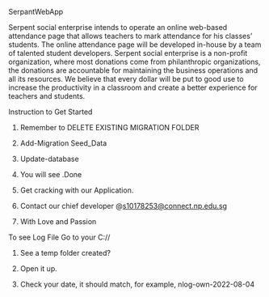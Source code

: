 SerpantWebApp

Serpent social enterprise intends to operate an online web-based attendance page that allows teachers to mark attendance for his classes’ students. The online attendance page will be developed in-house by a team of talented student developers. Serpent social enterprise is a non-profit organization, where most donations come from philanthropic organizations, the donations are accountable for maintaining the business operations and all its resources. We believe that every dollar will be put to good use to increase the productivity in a classroom and create a better experience for teachers and students.

Instruction to Get Started 
1. Remember to DELETE EXISTING MIGRATION FOLDER 

2. Add-Migration Seed_Data

3. Update-database

4. You will see .Done

5. Get cracking with our Application.

6. Contact our chief developer @s10178253@connect.np.edu.sg

7. With Love and Passion

To see Log File Go to your C:// 
1. See a temp folder created?

2. Open it up.

3. Check your date, it should match, for example, nlog-own-2022-08-04 
